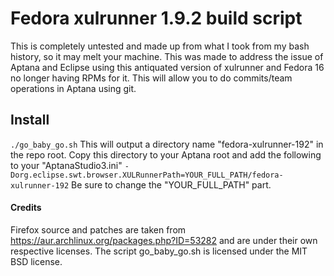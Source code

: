 # Fedora xulrunner 1.9.2 build script #
This is completely untested and made up from what
I took from my bash history, so it may melt your machine.
This was made to address the issue of Aptana and Eclipse using this
antiquated version of xulrunner and Fedora 16 no longer having RPMs for it.
This will allow you to do commits/team operations in Aptana using git.
 
## Install ##
`./go_baby_go.sh` 
 This will output a directory name "fedora-xulrunner-192" in the repo root.
Copy this directory to your Aptana root and add the following to your "AptanaStudio3.ini"
`-Dorg.eclipse.swt.browser.XULRunnerPath=YOUR_FULL_PATH/fedora-xulrunner-192` 
 Be sure to change the "YOUR_FULL_PATH" part.
 
#### Credits ####
Firefox source and patches are taken from https://aur.archlinux.org/packages.php?ID=53282
and are under their own respective licenses. The script go_baby_go.sh 
is licensed under the MIT BSD license.
